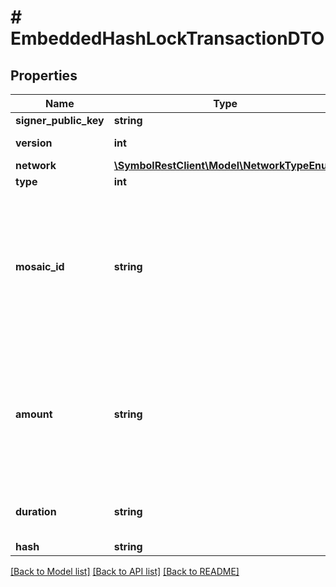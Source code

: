 # # EmbeddedHashLockTransactionDTO

## Properties

Name | Type | Description | Notes
------------ | ------------- | ------------- | -------------
**signer_public_key** | **string** | Public key. |
**version** | **int** | Entity version. |
**network** | [**\SymbolRestClient\Model\NetworkTypeEnum**](NetworkTypeEnum.md) |  |
**type** | **int** |  |
**mosaic_id** | **string** | Mosaic identifier. If the most significant bit of byte 0 is set, a namespaceId (alias) is used instead of the real mosaic identifier. |
**amount** | **string** | Absolute amount. An amount of 123456789 (absolute) for a mosaic with divisibility 6 means 123.456789 (relative). |
**duration** | **string** | Duration expressed in number of blocks. |
**hash** | **string** |  |

[[Back to Model list]](../../README.md#models) [[Back to API list]](../../README.md#endpoints) [[Back to README]](../../README.md)
